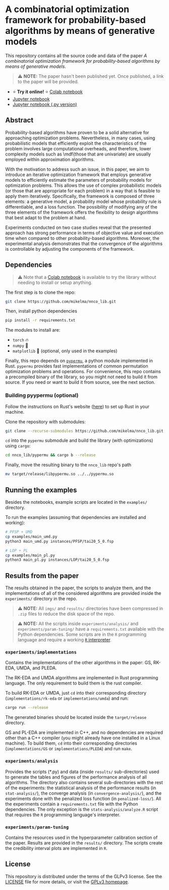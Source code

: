 # A combinatorial optimization framework for probability-based algorithms by means of generative models

This repository contains all the source code and data of the paper *A combinatorial optimization framework for probability-based algorithms by means of generative models*.

> ⚠️ **NOTE:** The paper hasn't been published yet. Once published, a link to the paper will be provided.

- ⭐ **Try it online!** ⭐ [Colab notebook](https://colab.research.google.com/drive/1BNtRUHaL6qe2E1CO1mxJORO4o-oPMP5f?usp=sharing)
- [Jupyter notebook](./A_combinatorial_optimization_framework_for_probability_based_algorithms_by_means_of_generative_models.ipynb)
- [Jupyter notebook (.py version)](./A_combinatorial_optimization_framework_for_probability_based_algorithms_by_means_of_generative_models.py)

## Abstract

Probability-based algorithms have proven to be a solid alternative for approaching optimization problems. Nevertheless, in many cases, using probabilistic models that efficiently exploit the characteristics of the problem involves large computational overheads, and therefore, lower complexity models such as \mdf{those that are univariate} are usually employed within approximation algorithms.

With the motivation to address such an issue, in this paper, we aim to introduce an iterative optimization framework that employs generative models to efficiently estimate the parameters of probability models for optimization problems. This allows the use of complex probabilistic models (or those that are appropriate for each problem) in a way that is feasible to apply them iteratively. Specifically, the framework is composed of three elements: a generative model, a probability model whose probability rule is differentiable, and a loss function. The possibility of modifying any of the three elements of the framework offers the flexibility to design algorithms that best adapt to the problem at hand.

Experiments conducted on two case studies reveal that the presented approach has strong performance in terms of objective value and execution time when compared to other probability-based algorithms.
Moreover, the experimental analysis demonstrates that the convergence of the algorithms is controllable by adjusting the components of the framework.

## Dependencies

> ⚠️ Note that a [Colab notebook](https://colab.research.google.com/drive/1BNtRUHaL6qe2E1CO1mxJORO4o-oPMP5f?usp=sharing) is available to try the library without needing to install or setup anything.

The first step is to clone the repo:

```bash
git clone https://github.com/mikelma/nnco_lib.git
```

Then, install python dependencies

```bash
pip install -r requirements.txt
```

The modules to install are:

* `torch` 🔥
* `numpy` 🐍
* `matplotlib` 🎨 (optional, only used in the examples)

Finally, this repo depends on [`pypermu`](https://github.com/mikelma/pypermu), a python module implemented in Rust. `pypermu` provides fast
implementations of common permutation optimization problems and operations. For convenience, this repo contains a precompiled binary of the library,
so you might not need to build it from source. If you need or want to build it from source, see the next section.

### Building pyypermu (optional)

Follow the instructions on Rust's website ([here](https://www.rust-lang.org/learn/get-started)) to set up Rust in your machine.

Clone the repository with submodules:

```bash
git clone --recurse-submodules https://github.com/mikelma/nnco_lib.git
```

`cd` into the `pypermu` submodule and build the library (with optimizations) using `cargo`:

```bash
cd nnco_lib/pypermu && cargo b --release
```

Finally, move the resulting binary to the `nnco_lib` repo's path
```bash
mv target/release/libpypermu.so ../../pypermu.so
```

## Running the examples

Besides the notebooks, example scripts are located in the `examples/` directory.

To run the examples (assuming that dependencies are installed and working):

```bash
# PFSP + UMD
cp examples/main_umd.py
python3 main_umd.py instances/PFSP/tai20_5_0.fsp

# LOP + PL
cp examples/main_pl.py
python3 main_pl.py instances/LOP/tai20_5_0.fsp
```

## Results from the paper

The results obtained in the paper, the scripts to analyze them, and
the implementations of all of the considered algorithms are provided
inside the `experiments/` directory in the repo.

> ⚠️ **NOTE:** All `imgs/` and `results/` directories have been compressed in `.zip` files to reduce the disk space of the repo.

> ⚠️ **NOTE:** All the scripts inside `experiments/analysis/` and `experiments/param-tuning/` have a `requirements.txt` available with the Python dependencies. Some scripts are in the `R` programming language and require a working [`R` interpreter](https://www.r-project.org/).


### `experiments/implementations`
Contains the implementations of the other algorithms in the paper: GS, RK-EDA, UMDA, and PLEDA.

The RK-EDA and UMDA algorithms are implemented in Rust programming
language. The only requirement to build them is the rust compiler.

To build RK-EDA or UMDA, just `cd` into their corresponding directory
(`implementations/rk-eda` or `implementations/umda`) and run:

```bash
cargo run --release
```

The generated binaries should be located inside the `target/release`
directory.

GS and PL-EDA are implemented in C++, and no dependencies are required
other than a C++ compiler (you might already have one installed in a
Linux machine). To build them, `cd` into their corresponding
directories (`implementations/GS` or `implementations/PLEDA`) and run
`make`.

### `experiments/analysis`

Provides the scripts (*.py) and data (inside `results/`
sub-directories) used to generate the tables and figures of the
performance analysis of all algorithms. The directory also contains
several sub-directories with the rest of the experiments: the
statistical analysis of the performance results (in `stat-analysis/`),
the converge analysis (in `convergence-analysis/`), and the
experiments done with the penalized loss function (in
`penalized-loss/`). All the experiments contain a `requirements.txt`
file with the Python dependencies. The only exception is the
`stats-analysis/analyze.R` script that requires the `R` programming
language's interpreter.


### `experiments/param-tuning`

Contains the resources used in the hyperparameter calibration section
of the paper. Results are provided in the `results/` directory. The
scripts create the credibility interval plots are implemented in `R`.

## License

This repository is distributed under the terms of the GLPv3
license. See the [LICENSE](./LICENSE) file for more details, or visit
the [GPLv3 homepage](https://www.gnu.org/licenses/gpl-3.0.en.html).
